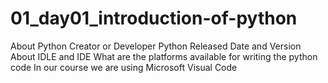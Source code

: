 # 01_day01_introduction-of-python
About Python Creator or Developer
Python Released Date and Version 
About IDLE and IDE
What are the platforms available for writing the python code 
In our course we are using Microsoft Visual Code 
